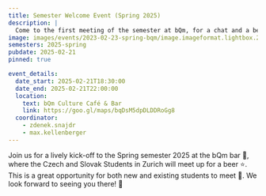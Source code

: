 ```yaml
---
title: Semester Welcome Event (Spring 2025)
description: |
  Come to the first meeting of the semester at bQm, for a chat and a beer 🥳
image: images/events/2023-02-23-spring-bqm/image.imageformat.lightbox.25242075.jpg
semesters: 2025-spring
pubdate: 2025-02-21
pinned: true

event_details:
  date_start: 2025-02-21T18:30:00
  date_end: 2025-02-21T22:00:00
  location:
    text: bQm Culture Café & Bar
    link: https://goo.gl/maps/bqDsM5dpDLDDRoGg8
  coordinator:
    - zdenek.snajdr
    - max.kellenberger
---
```


Join us for a lively kick-off to the Spring semester 2025 at the bQm bar 🍻, where the Czech and Slovak Students in Zurich will meet up for a beer ⭐. This is a great opportunity for both new and existing students to meet 🤝. We look forward to seeing you there! 🎉
